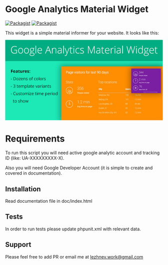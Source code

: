 # Google Analytics Material Widget
[![Packagist](https://img.shields.io/packagist/v/lezhnev/google-analytics-card.svg)]()
[![Packagist](https://img.shields.io/packagist/l/lezhnev/google-analytics-card.svg)]()

This widget is a simple material informer for your website.
It looks like this:

![alt tag](https://raw.githubusercontent.com/lezhnev74/google-analytics-material-widget/master/doc/assets/images/banner1.jpg)

Requirements
============

To run this script you will need active google analytic account and tracking ID (like: UA-XXXXXXXXX-X).

Also you will need Google Developer Account (it is simple to create and covered in documentation).

## Installation
Read documentation file in doc/index.html

## Tests
In order to run tests please update phpunit.xml with relevant data. 

## Support

Please feel free to add PR or email me at lezhnev.work@gmail.com
